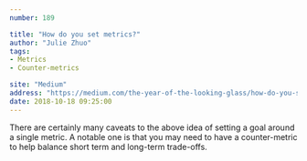 ```yaml
---
number: 189

title: "How do you set metrics?"
author: "Julie Zhuo"
tags:
- Metrics
- Counter-metrics

site: "Medium"
address: "https://medium.com/the-year-of-the-looking-glass/how-do-you-set-metrics-59f78fea7e44"
date: 2018-10-18 09:25:00
---
```


There are certainly many caveats to the above idea of setting a goal around a single metric. A notable one is that you may need to have a counter-metric to help balance short term and long-term trade-offs.
